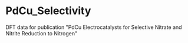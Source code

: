 # PdCu_Selectivity
DFT data for publication "PdCu Electrocatalysts for Selective Nitrate and Nitrite Reduction to Nitrogen"
